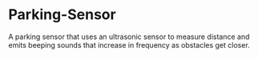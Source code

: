 # Parking-Sensor
A parking sensor that uses an ultrasonic sensor to measure distance and emits beeping sounds that increase in frequency as obstacles get closer.
